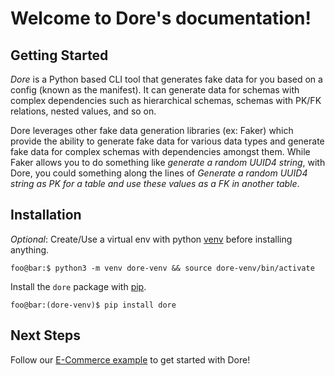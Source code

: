 # Welcome to Dore's documentation!

## Getting Started

*Dore* is a Python based CLI tool that generates fake data for you based on a config (known as the manifest). 
It can generate data for schemas with complex dependencies such as hierarchical schemas, schemas with PK/FK relations, 
nested values, and so on.

Dore leverages other fake data generation libraries (ex: Faker) which provide the ability to 
generate fake data for various data types and generate fake data for complex schemas with dependencies amongst them. 
While Faker allows you to do something like *generate a random UUID4 string*, with Dore, you could 
something along the lines of *Generate a random UUID4 string as PK for a table and use these values as a FK in another 
table*.

## Installation

*Optional*: Create/Use a virtual env with python [venv](https://docs.python.org/3/library/venv.html) before installing
anything.

```console
foo@bar:$ python3 -m venv dore-venv && source dore-venv/bin/activate
```

Install the `dore` package with [pip](https://pypi.org/project/dore/).

```console
foo@bar:(dore-venv)$ pip install dore
```



## Next Steps

Follow our [E-Commerce example](./example.md) to get started with Dore!
